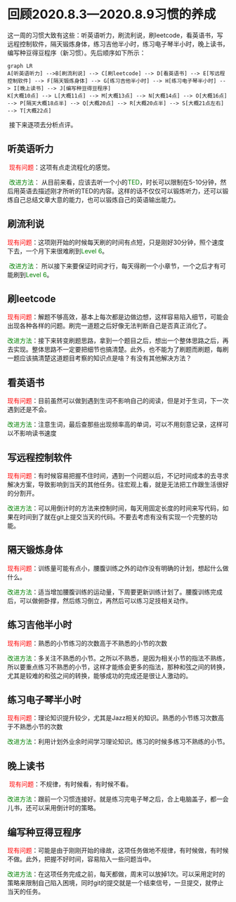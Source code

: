 # 回顾2020.8.3—2020.8.9习惯的养成



​		这一周的习惯大致有这些：听英语听力，刷流利说，刷leetcode，看英语书，写远程控制软件，隔天锻炼身体，练习吉他半小时，练习电子琴半小时，晚上读书，编写种豆得豆程序（新习惯）。先后顺序如下所示：

```mermaid
graph LR
A[听英语听力] -->B[刷流利说] --> C[刷leetcode] --> D[看英语书] --> E[写远程控制软件] --> F[隔天锻炼身体] --> G[练习吉他半小时] --> H[练习电子琴半小时] --> I[晚上读书] --> J[编写种豆得豆程序]
K[大概10点] --> L[大概11点] --> M[大概13点] --> N[大概14点] --> O[大概16点] --> P[隔天大概18点半] --> Q[大概20点] --> R[大概20点半] --> S[大概21点左右] --> T[大概22点]
```

​		接下来逐项去分析点评。

## 听英语听力

​		<font color=red>现有问题</font>：这项有点走流程化的感觉。

​		<font color=green>改进方法</font>： 从目前来看，应该去听一个小的<font color=green>TED</font>，时长可以限制在5-10分钟，然后用英语去描述刚才所听的TED的内容。这样的话不仅仅可以锻炼听力，还可以锻炼自己总结文章大意的能力，也可以锻炼自己的英语输出能力。



## 刷流利说

​		<font color=red>现有问题</font>：这项刚开始的时候每天刷的时间有点短，只是刚好30分钟，照个速度下去，一个月下来很难刷到<font color=green>Level 6</font>。

​		<font color=green>改进方法</font>： 所以接下来要保证时间才行，每天得刷一个小章节，一个之后才有可能刷到<font color=green>Level 6</font>。


## 刷leetcode

​		<font color=red>现有问题</font>：解题不够高效，基本上每次都是边做边想，这样容易陷入细节，可能会出现各种各样的问题。刷完一道题之后好像无法判断自己是否真正消化了。

​		<font color=green>改进方法</font>：接下来转变刷题思路，拿到一个题目之后，想出一个整体思路之后，再去实现。整体思路不一定要把细节也搞清楚。此外，也不能为了刷题而刷题，每刷一题应该搞清楚这道题目考察的知识点是啥？有没有其他解决方法？



## 看英语书

​		<font color=red>现有问题</font>：目前虽然可以做到遇到生词不影响自己的阅读，但是对于生词，下一次遇到还是不会。

​		<font color=green>改进方法</font>：注意生词，最后查那些出现频率高的单词，可以不用刻意记录，这样可以不影响读书速度



## 写远程控制软件

​		<font color=red>现有问题</font>：有时候容易把握不住时间，遇到一个问题以后，不记时间成本的去寻求解决方案，导致影响到当天的其他任务。往宏观上看，就是无法把工作跟生活很好的分割开。

​		<font color=green>改进方法</font>：可以用倒计时的方法来控制时间，每天用固定长度的时间来写代码，如果在时间到了就在git上提交当天的代码。不要去考虑有没有实现一个完整的功能。





## 隔天锻炼身体

​		<font color=red>现有问题</font>：训练量可能有点小，腰腹训练之外的动作没有明确的计划，想起什么做什么。

​		<font color=green>改进方法</font>：适当增加腰腹训练的运动量，下周要更新训练计划了。腰腹训练完成后，可以做俯卧撑，然后练习倒立，再然后可以练习足技相关动作。





## 练习吉他半小时

​		<font color=red>现有问题</font>：熟悉的小节练习的次数高于不熟悉的小节的次数

​		<font color=green>改进方法</font>：多关注不熟悉的小节。之所以不熟悉，是因为相关小节的指法不熟练，所以要重点练习不熟悉的小节，这样才能练会更多的指法，那种和弦之间的转换，尤其是较难的和弦之间的转换，能够成功的完成还是很让人激动的。





## 练习电子琴半小时

​		<font color=red>现有问题</font>：理论知识提升较少，尤其是Jazz相关的知识。熟悉的小节练习次数高于不熟悉小节的次数

​		<font color=green>改进方法</font>：利用计划外业余时间学习理论知识。练习的时候多练习不熟练的小节。





## 晚上读书

​		<font color=red>现有问题</font>：不规律，有时候看，有时候不看。

​		<font color=green>改进方法</font>：跟前一个习惯连接好。就是练习完电子琴之后，合上电脑盖子，都一会儿书，还可以采用倒计时的策略。





## 编写种豆得豆程序

​		<font color=red>现有问题</font>：可能是由于刚刚开始的缘故，这项任务做地不规律，有时候做，有时候不做。此外，把握不好时间，容易陷入一些问题当中。

​		<font color=green>改进方法</font>：在这项任务完成之前，每天都做，周末可以放掉1次。可以采用定时的策略来限制自己陷入困境，同时git的提交就是一个结束信号，一旦提交，就停止当天的任务。





